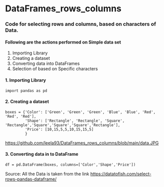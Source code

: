 # DataFrames_rows_columns

### Code for selecting rows and columns, based on characters of Data.

#### Following are the actions performed on Simple data set

1. Importing Library
2. Creating a dataset
3. Converting data into DataFrames
4. Selection of based on Specific characters

#### 1. Importing Library
```
import pandas as pd
```

#### 2. Creating a dataset
```
boxes = {'Color': ['Green', 'Green', 'Green', 'Blue', 'Blue', 'Red', 'Red', 'Red'],
         'Shape': ['Rectangle', 'Rectangle', 'Square', 'Rectangle','Square','Square','Square','Rectangle'],
         'Price': [10,15,5,5,10,15,15,5]
         }
```
https://github.com/leela93/DataFrames_rows_columns/blob/main/data.JPG
#### 3. Converting data in to DataFrame
```
df = pd.DataFrame(boxes, columns=['Color','Shape','Price'])
```

Source: All the Data is taken from the link <https://datatofish.com/select-rows-pandas-dataframe/>
